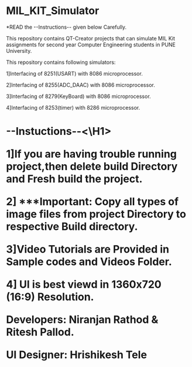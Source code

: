 # MIL_KIT_Simulator

*READ the --Instructions-- given below Carefully.

This repository contains QT-Creator projects that can simulate MIL Kit assignments 
for second year  Computer Engineering students in PUNE University.

This repository contains following simulators:

1]Interfacing of 8251(USART) with 8086 microprocessor.

2]Interfacing of 8255(ADC_DAAC) with 8086 microprocessor.

3]Interfacing of 8279(KeyBoard) with 8086 microprocessor.

4]Interfacing of 8253(timer) with 8286 microprocessor.



<H1>--Instuctions--<\H1>

1]If you are having trouble running project,then delete build Directory and Fresh build the project.

2] ***Important: Copy all types of image files from project Directory to respective Build directory.

3]Video Tutorials are Provided in Sample codes and Videos Folder.

4] UI is best viewd in 1360x720 (16:9) Resolution.




Developers: Niranjan Rathod & Ritesh Pallod.

UI Designer: Hrishikesh Tele
